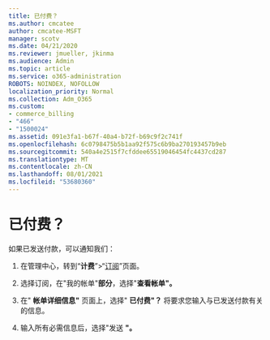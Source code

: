 ```yaml
---
title: 已付费？
ms.author: cmcatee
author: cmcatee-MSFT
manager: scotv
ms.date: 04/21/2020
ms.reviewer: jmueller, jkinma
ms.audience: Admin
ms.topic: article
ms.service: o365-administration
ROBOTS: NOINDEX, NOFOLLOW
localization_priority: Normal
ms.collection: Adm_O365
ms.custom:
- commerce_billing
- "466"
- "1500024"
ms.assetid: 091e3fa1-b67f-40a4-b72f-b69c9f2c741f
ms.openlocfilehash: 6c0798475b5b1aa92f575c6b9ba270193457b9eb
ms.sourcegitcommit: 540a4e2515f7cfddee65519046454fc4437cd287
ms.translationtype: MT
ms.contentlocale: zh-CN
ms.lasthandoff: 08/01/2021
ms.locfileid: "53680360"
---
```

# <a name="already-paid"></a>已付费？

如果已发送付款，可以通知我们：
  
1. 在管理中心，转到“**计费**”\>“[订阅](https://go.microsoft.com/fwlink/p/?linkid=842054)”页面。

2. 选择订阅，在"我的帐单"**部分**，选择"**查看帐单"。**

3. 在" **帐单详细信息"** 页面上，选择" **已付费"？** 将要求您输入与已发送付款有关的信息。

4. 输入所有必需信息后，选择"发送 **"。**